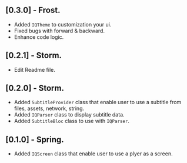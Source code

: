 ## [0.3.0] - Frost.

* Added `IQTheme` to customization your ui.
* Fixed bugs with forward & backward.
* Enhance code logic.

## [0.2.1] - Storm.

* Edit Readme file.

## [0.2.0] - Storm.

* Added `SubtitleProvider` class that enable user to use a subtitle from files, assets, network, string.
* Added `IQParser` class to display subtitle data.
* Added `SubtitleBloc` class to use with `IQParser`.

## [0.1.0] - Spring.

* Added `IQScreen` class that enable user to use a plyer as a screen.
